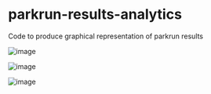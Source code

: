# parkrun-results-analytics
Code to produce graphical representation of parkrun results

![image](https://github.com/martin-kerr/parkrun-results-analytics/assets/50867224/53df2d82-292c-4ff7-9018-3d9c812feb51)

![image](https://github.com/martin-kerr/parkrun-results-analytics/assets/50867224/5acae22e-fad0-45ec-83a6-3fdc0e7c3e11)

![image](https://github.com/martin-kerr/parkrun-results-analytics/assets/50867224/44f2ba09-294e-4f80-9d25-5b49a6caf68e)
